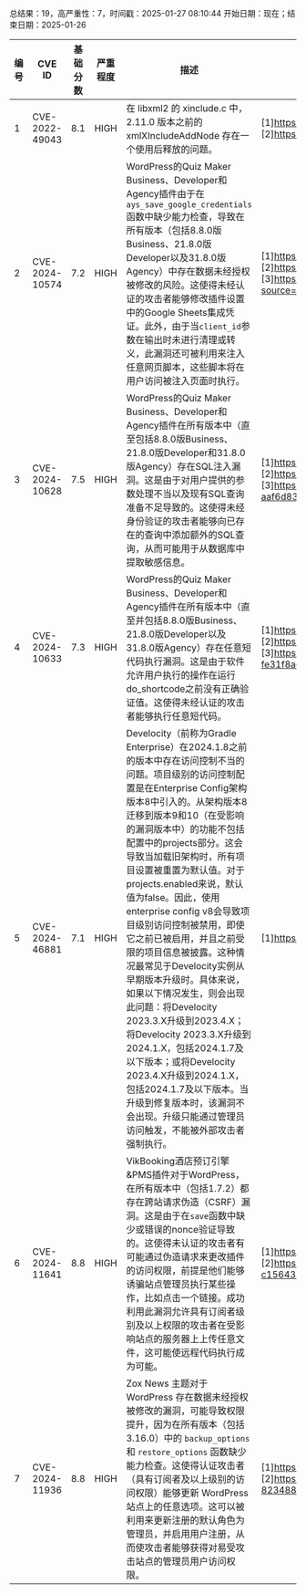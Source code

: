 总结果：19，高严重性：7，时间戳：2025-01-27 08:10:44
开始日期：现在；结束日期：2025-01-26

| 编号 | CVE ID | 基础分数 | 严重程度 | 描述 | 参考资料 |
|-----|--------|------------|----------|-------------|------------|
| 1 | CVE-2022-49043 | 8.1  | HIGH | 在 libxml2 的 xinclude.c 中，2.11.0 版本之前的 xmlXIncludeAddNode 存在一个使用后释放的问题。 | [1]https://github.com/php/php-src/issues/17467<br>[2]https://gitlab.gnome.org/GNOME/libxml2/-/commit/5a19e21605398cef6a8b1452477a8705cb41562b |
| 2 | CVE-2024-10574 | 7.2  | HIGH | WordPress的Quiz Maker Business、Developer和Agency插件由于在`ays_save_google_credentials`函数中缺少能力检查，导致在所有版本（包括8.8.0版Business、21.8.0版Developer以及31.8.0版Agency）中存在数据未经授权被修改的风险。这使得未经认证的攻击者能够修改插件设置中的Google Sheets集成凭证。此外，由于当`client_id`参数在输出时未进行清理或转义，此漏洞还可被利用来注入任意网页脚本，这些脚本将在用户访问被注入页面时执行。 | [1]https://ays-pro.com/changelog-for-quiz-maker-pro<br>[2]https://ays-pro.com/wordpress/quiz-maker<br>[3]https://www.wordfence.com/threat-intel/vulnerabilities/id/d8a4feb3-908f-4fff-84f2-099f56d46f5b?source=cve |
| 3 | CVE-2024-10628 | 7.5  | HIGH | WordPress的Quiz Maker Business、Developer和Agency插件在所有版本中（直至包括8.8.0版Business、21.8.0版Developer和31.8.0版Agency）存在SQL注入漏洞。这是由于对用户提供的参数处理不当以及现有SQL查询准备不足导致的。这使得未经身份验证的攻击者能够向已存在的查询中添加额外的SQL查询，从而可能用于从数据库中提取敏感信息。 | [1]https://ays-pro.com/changelog-for-quiz-maker-pro<br>[2]https://ays-pro.com/wordpress/quiz-maker<br>[3]https://www.wordfence.com/threat-intel/vulnerabilities/id/9bd873e5-fd65-48c3-a71d-aaf6d8372606?source=cve |
| 4 | CVE-2024-10633 | 7.3  | HIGH | WordPress的Quiz Maker Business、Developer和Agency插件在所有版本中（直至并包括8.8.0版Business、21.8.0版Developer以及31.8.0版Agency）存在任意短代码执行漏洞。这是由于软件允许用户执行的操作在运行do_shortcode之前没有正确验证值。这使得未经认证的攻击者能够执行任意短代码。 | [1]https://ays-pro.com/changelog-for-quiz-maker-pro<br>[2]https://ays-pro.com/wordpress/quiz-maker<br>[3]https://www.wordfence.com/threat-intel/vulnerabilities/id/eb81f83f-a0e7-46d9-b106-fe31f8ad3eb9?source=cve |
| 5 | CVE-2024-46881 | 7.1  | HIGH | Develocity（前称为Gradle Enterprise）在2024.1.8之前的版本中存在访问控制不当的问题。项目级别的访问控制配置是在Enterprise Config架构版本8中引入的。从架构版本8迁移到版本9和10（在受影响的漏洞版本中）的功能不包括配置中的projects部分。这会导致当加载旧架构时，所有项目设置被重置为默认值。对于projects.enabled来说，默认值为false。因此，使用enterprise config v8会导致项目级别访问控制被禁用，即使它之前已被启用，并且之前受限的项目信息被披露。这种情况最常见于Develocity实例从早期版本升级时。具体来说，如果以下情况发生，则会出现此问题：将Develocity 2023.3.X升级到2023.4.X；将Develocity 2023.3.X升级到2024.1.X，包括2024.1.7及以下版本；或将Develocity 2023.4.X升级到2024.1.X，包括2024.1.7及以下版本。当升级到修复版本时，该漏洞不会出现。升级只能通过管理员访问触发，不能被外部攻击者强制执行。 | [1]https://security.gradle.com/advisory/2024-03 |
| 6 | CVE-2024-11641 | 8.8  | HIGH | VikBooking酒店预订引擎&PMS插件对于WordPress，在所有版本中（包括1.7.2）都存在跨站请求伪造（CSRF）漏洞。这是由于在`save`函数中缺少或错误的nonce验证导致的。这使得未认证的攻击者有可能通过伪造请求来更改插件的访问权限，前提是他们能够诱骗站点管理员执行某些操作，比如点击一个链接。成功利用此漏洞允许具有订阅者级别及以上权限的攻击者在受影响站点的服务器上上传任意文件，这可能使远程代码执行成为可能。 | [1]https://plugins.trac.wordpress.org/changeset/3225861/vikbooking<br>[2]https://www.wordfence.com/threat-intel/vulnerabilities/id/6eb6611d-7a4b-4ca8-b9cc-c156437e89b5?source=cve |
| 7 | CVE-2024-11936 | 8.8  | HIGH | Zox News 主题对于 WordPress 存在数据未经授权被修改的漏洞，可能导致权限提升，因为在所有版本（包括 3.16.0）中的 `backup_options` 和 `restore_options` 函数缺少能力检查。这使得认证攻击者（具有订阅者及以上级别的访问权限）能够更新 WordPress 站点上的任意选项。这可以被利用来更新注册的默认角色为管理员，并启用用户注册，从而使攻击者能够获得对易受攻击站点的管理员用户访问权限。 | [1]https://themeforest.net/item/zox-news-professional-wordpress-news-magazine-theme/20381541<br>[2]https://www.wordfence.com/threat-intel/vulnerabilities/id/3f061e7f-6a87-4d4a-9b4e-8234883f2ebc?source=cve |